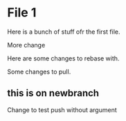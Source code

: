 # File 1

Here is a bunch of stuff ofr the first file.

More change

Here are some changes to rebase with.

Some changes to pull.

## this is on newbranch

Change to test push without argument
